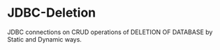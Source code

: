 # JDBC-Deletion
JDBC connections on CRUD operations of DELETION OF DATABASE by Static and Dynamic ways.
